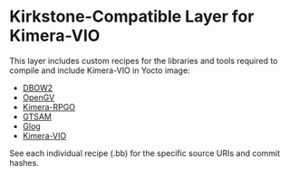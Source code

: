 # Kirkstone-Compatible Layer for Kimera-VIO
This layer includes custom recipes for the libraries and tools required to compile and include Kimera-VIO in Yocto image:
- [DBOW2](https://github.com/dorian3d/DBoW2)
- [OpenGV](https://github.com/laurentkneip/opengv)
- [Kimera-RPGO](https://github.com/MIT-SPARK/Kimera-RPGO)
- [GTSAM](https://github.com/borglab/gtsam)
- [Glog](https://github.com/google/glog_)
- [Kimera-VIO](https://github.com/Virtana/Kimera-VIO/tree/david/kimera-recipe-fix)

See each individual recipe (.bb) for the specific source URIs and commit hashes.
